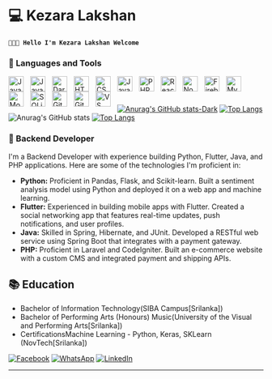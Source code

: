 # 💻 Kezara Lakshan

**` 🧑🏻‍💻 Hello I'm Kezara Lakshan Welcome `**



### 🧰 Languages and Tools


<img align="left" alt="Java" width="30px" style="padding-right:10px;" src="https://cdn.jsdelivr.net/gh/devicons/devicon/icons/java/java-original.svg"/>
<img align="left" alt="Java" width="30px" style="padding-right:10px;" src="https://upload.wikimedia.org/wikipedia/commons/thumb/c/c3/Python-logo-notext.svg/800px-Python-logo-notext.svg.png")

<img align="left" alt="Java" width="30px" style="padding-right:10px;" src="https://upload.wikimedia.org/wikipedia/commons/thumb/0/0d/C_Sharp_wordmark.svg/800px-C_Sharp_wordmark.svg.png"/>
     
<img align="left" alt="Dart" width="30px" style="padding-right:10px;" src="https://cdn.jsdelivr.net/gh/devicons/devicon/icons/dart/dart-original-wordmark.svg" />
<img align="left" alt="HTML" width="30px" style="padding-right:10px;" src="https://cdn.jsdelivr.net/gh/devicons/devicon/icons/html5/html5-plain.svg" />
<img align="left" alt="CSS" width="30px" style="padding-right:10px;" src="https://cdn.jsdelivr.net/gh/devicons/devicon/icons/css3/css3-plain.svg" />
<img align="left" alt="JavaScript" width="30px" style="padding-right:10px;" src="https://cdn.jsdelivr.net/gh/devicons/devicon/icons/javascript/javascript-plain.svg" />
<img align="left" alt="PHP" width="30px" style="padding-right:10px;" src="https://cdn.jsdelivr.net/gh/devicons/devicon/icons/php/php-original.svg" />
<img align="left" alt="React" width="30px" style="padding-right:10px;" src="https://upload.wikimedia.org/wikipedia/commons/thumb/c/cf/Angular_full_color_logo.svg/2048px-Angular_full_color_logo.svg.png" />
<img align="left" alt="NodeJS" width="30px" style="padding-right:10px;" src="https://cdn.jsdelivr.net/gh/devicons/devicon/icons/nodejs/nodejs-original.svg" />
<img align="left" alt="Firebase" width="30px" style="padding-right:10px;" src="https://cdn.jsdelivr.net/gh/devicons/devicon/icons/firebase/firebase-plain.svg" />
<img align="left" alt="Mysql" width="30px" style="padding-right:10px;" src="https://cdn.jsdelivr.net/gh/devicons/devicon/icons/mysql/mysql-original.svg" />
<img align="left" alt="Mongo DB" width="30px" style="padding-right:10px;" src="https://cdn.jsdelivr.net/gh/devicons/devicon/icons/mongodb/mongodb-original.svg" />
<img align="left" alt="SQLite" width="30px" style="padding-right:10px;" src="https://cdn.jsdelivr.net/gh/devicons/devicon/icons/sqlite/sqlite-original.svg" />
<img align="left" alt="Git" width="30px" style="padding-right:10px;" src="https://cdn.jsdelivr.net/gh/devicons/devicon/icons/git/git-original.svg" />
<img align="left" alt="GitHub" width="30px" style="padding-right:10px;" src="https://upload.wikimedia.org/wikipedia/commons/thumb/c/c4/Unity_2021.svg/1920px-Unity_2021.svg.png" />
<img align="left" alt="VS Code" width="30px" style="padding-right:10px;" src="https://cdn.jsdelivr.net/gh/devicons/devicon/icons/vscode/vscode-original.svg" />

<br>

#
[![Anurag's GitHub stats-Dark](https://github-readme-stats.vercel.app/api?username=kezara666&show_icons=true&theme=dark#gh-dark-mode-only)](https://github.com/anuraghazra/github-readme-stats#gh-dark-mode-only)
[![Top Langs](https://github-readme-stats.vercel.app/api/top-langs/?username=kezara666&hide=html,kotlin,swift,css,objective-c,batchfile,CMake,shell,c%2B%2B&langs_count=10&layout=compact&theme=dark)](https://github.com/anuraghazra/github-readme-stats)               ![Anurag's GitHub stats](https://github-readme-stats.vercel.app/api?username=kezara666&show_icons=true&theme=radical&hide=commits,prs,contribs) [![Top Langs](https://github-readme-stats.vercel.app/api/top-langs/?username=kezara666&hide=c,html,kotlin,swift,css,objective-c,batchfile,CMake,shell,c%2B%2B&langs_count=10&hide_progress=true&theme=dark)](https://github.com/anuraghazra/github-readme-stats)


### 🧰 Backend Developer
<p>
      I'm a Backend Developer with experience building Python, Flutter, Java, and PHP applications. Here are some of the technologies I'm proficient in:
    </p>
    <ul>
      <li>
        <strong>Python:</strong> Proficient in Pandas, Flask, and Scikit-learn.
        Built a sentiment analysis model using Python and deployed it on a web app and machine learning.
      </li>
      <li>
        <strong>Flutter:</strong> Experienced in building mobile apps with Flutter. Created a social networking app that features real-time updates, push notifications, and user profiles.
      </li>
      <li>
        <strong>Java:</strong> Skilled in Spring, Hibernate, and JUnit. Developed a RESTful web service using Spring Boot that integrates with a payment gateway.
      </li>
      <li>
        <strong>PHP:</strong> Proficient in Laravel and CodeIgniter. Built an e-commerce website with a custom CMS and integrated payment and shipping APIs.
      </li>
    </ul>
    <h2>📚 Education</h2>
    <ul>
      <li>Bachelor of Information Technology(SIBA Campus[Srilanka])</li>
     <li>Bachelor of Performing Arts (Honours) Music(University of the Visual and Performing Arts[Srilanka])</li>
      <li>CertificationsMachine Learning - Python, Keras, SKLearn (NovTech[Srilanka])
</li>
    </ul>
   
   





<a href='https://web.facebook.com/kehsra/'>![Facebook](https://img.shields.io/badge/Facebook-%231877F2.svg?style=for-the-badge&logo=Facebook&logoColor=white)</a>
<a href='+94768000534'>![WhatsApp](https://img.shields.io/badge/WhatsApp-25D366?style=for-the-badge&logo=whatsapp&logoColor=white)</a>
<a href='https://www.linkedin.com/in/kesara-lakshan/'>![LinkedIn](https://img.shields.io/badge/linkedin-%230077B5.svg?style=for-the-badge&logo=linkedin&logoColor=white)</a>

---



